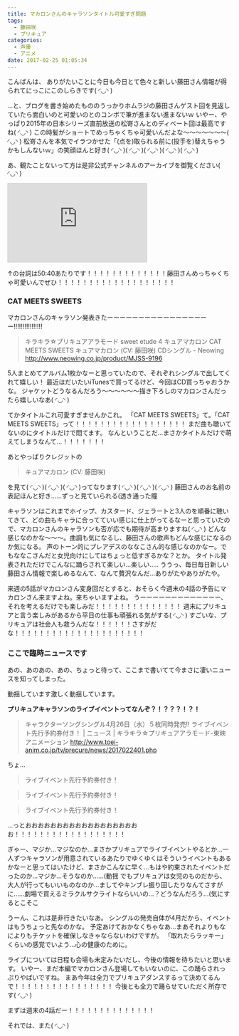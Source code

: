 ```yaml
---
title: マカロンさんのキャラソンタイトル可愛すぎ問題
tags:
  - 藤田咲
  - プリキュア
categories:
  - 声優
  - アニメ
date: 2017-02-25 01:05:34
---
```


こんばんは、 ありがたいことに今日も今日とて色々と新しい藤田さん情報が得られてにっこにこのしらきです( ◜◡◝ )
<!-- more -->
…と、ブログを書き始めたもののうっかりホムラジの藤田さんゲスト回を見返していたら面白いのと可愛いのとのコンボで筆が進まない進まないｗ
いやー、やっぱり2015年の日本シリーズ直前放送の松嵜さんとのディベート回は最高ですね( ◜◡◝ )
この時髪がショートでめっちゃくちゃ可愛いんだよな～～～～～～～( ◜◡◝ )
松嵜さんを本気でイラつかせた「(点を)取られる前に(投手を)替えちゃうかもしんないｗ」の笑顔ほんと好き( ◜◡◝ )( ◜◡◝ )( ◜◡◝ )( ◜◡◝ )( ◜◡◝ )

あ、観たことないって方は是非公式チャンネルのアーカイブを御覧ください( ◜◡◝ )

<iframe width="312" height="176" src="http://ext.nicovideo.jp/thumb/1445849531" scrolling="no" style="border:solid 1px #CCC;" frameborder="0"><a href="http://www.nicovideo.jp/watch/1445849531">【ニコニコ動画】【第29回】れい＆ゆいの文化放送ホームランラジオ！</a></iframe>

↑の台詞は50:40あたりです！！！！！！！！！！！！！藤田さんめっちゃくちゃ可愛いんでぜひ！！！！！！！！！！！！！！！！！！！

 ### CAT MEETS SWEETS

マカロンさんのキャラソン発表きたーーーーーーーーーーーーーーーーー!!!!!!!!!!!!!!!!

> キラキラ☆プリキュアアラモード sweet etude 4 キュアマカロン
> CAT MEETS SWEETS キュアマカロン (CV: 藤田咲) CDシングル - Neowing
> http://www.neowing.co.jp/product/MJSS-9196

5人まとめてアルバム1枚かなーと思っていたので、それぞれシングルで出してくれて嬉しい！
最近はだいたいiTunesで買ってるけど、今回はCD買っちゃおうかな。
ジャケットどうなるんだろう～～～～～～描き下ろしのマカロンさんだったら嬉しいなあ( ◜◡◝ )

てかタイトルこれ可愛すぎませんかこれ。
「CAT MEETS SWEETS」て。「CAT MEETS SWEETS」って！！！！！！！！！！！！！！！！！！
まだ曲も聴いてないのにタイトルだけで悶てます。
なんということだ…まさかタイトルだけで萌えてしまうなんて…！！！！！！！

あとやっぱりクレジットの

> キュアマカロン (CV: 藤田咲)

を見て( ◜◡◝ )( ◜◡◝ )( ◜◡◝ )ってなります( ◜◡◝ )( ◜◡◝ )( ◜◡◝ )
藤田さんのお名前の表記ほんと好き……ずっと見ていられる(透き通った瞳

キャラソンはこれまでホイップ、カスタード、ジェラートと3人のを順番に聴いてきて、どの曲もキャラに合ってていい感じに仕上がってるなーと思っていたので、マカロンさんのキャラソンも否が応でも期待が高まりますね( ◜◡◝ )
どんな感じなのかな～～～。曲調も気になるし、藤田さんの歌声もどんな感じになるのか気になる。
声のトーン的にプレアデスのななこさん的な感じなのかなー。でもななこさんだと女児向けにしてはちょっと低すぎるかな？とか。
タイトル発表されただけでこんなに踊らされて楽しい…楽しい‥…
ううっ、毎日毎日新しい藤田さん情報で楽しめるなんて、なんて贅沢なんだ…ありがたやありがたや。

来週の5話がマカロンさん変身回だとすると、おそらく今週末の4話の予告にマカロンさん来ますよね。来ちゃいますよね。
うーーーーーーーーーーーーー、それを考えるだけでも楽しみだ！！！！！！！！！！！！！！
週末にプリキュアと言う楽しみがあるから平日の仕事も頑張れる気がする( ◜◡◝ )
すごいな、プリキュアは社会人も救うんだな！！！！！！さすがだな！！！！！！！！！！！！！！！！！！！！！

### ここで臨時ニュースです

あの、あのあの、あの、ちょっと待って、ここまで書いてて今まさに凄いニュースを知ってしまった。

動揺しています激しく動揺しています。

**プリキュアキャラソンのライブイベントってなんぞ？！？？？！？！**

> キャラクターソングシングル4月26日（水）５枚同時発売!! ライブイベント先行予約券付き！ | ニュース | キラキラ☆プリキュアアラモード-東映アニメーション
> http://www.toei-anim.co.jp/tv/precure/news/2017022401.php

ちょ…

> ライブイベント先行予約券付き！

> ライブイベント先行予約券付き！

> ライブイベント先行予約券付き！

…っとおおおおおおおおおおおおおおおおおおお！！！！！！！！！！！！！！！！！！

ぎゃー、マジか…マジなのか…まさかプリキュアでライブイベントやるとか…一人ずつキャラソンが用意されているあたりでゆくゆくはそういうイベントもあるかなーと思ってはいたけど、まさかこんなに早く…もはや約束されたイベントだったのか…マジか…そうなのか……(動揺
でもプリキュアは女児のものだから、大人が行ってもいいものなのか…ましてやキンブレ振り回したりなんてさすがに……劇場で買えるミラクルサクライトならいいの…？どうなんだろう…(気にするとこそこ

うーん、これは是非行きたいなあ。
シングルの発売自体が4月だから、イベントはもうちょっと先なのかな。
予定あけておかなくちゃなあ…まあそれよりもなによりもチケットを確保しなきゃならないわけですが。
「取れたらラッキー」くらいの感覚でいよう…心の健康のために。

ライブについては日程も会場も未定みたいだし、今後の情報を待ちたいと思います。
いやー、まだ本編でマカロンさん登場してもいないのに、この踊らされっぷりやばいですね。
まあ今年は全力でプリキュアダンスするって決めてるんで！！！！！！！！！！！！！！！！
今後とも全力で踊らせていただく所存です( ◜◡◝ )

まずは週末の4話だー！！！！！！！！！！！！！！

それでは、また( ◜◡◝ )

